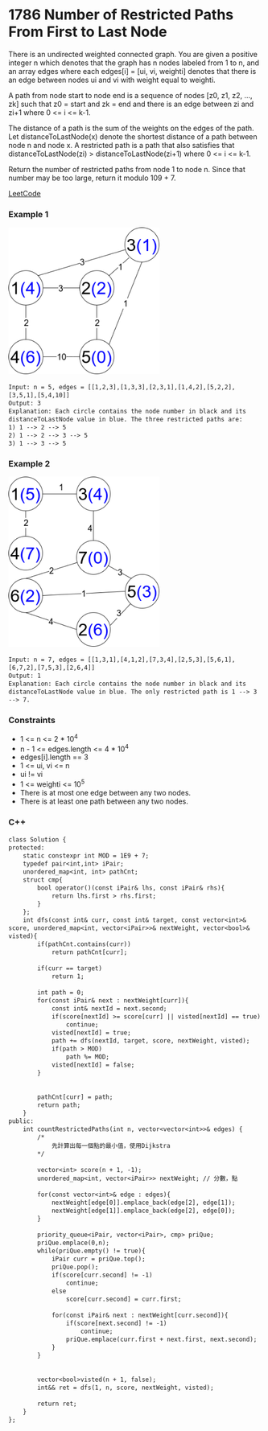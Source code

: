 # 1786 Number of Restricted Paths From First to Last Node
There is an undirected weighted connected graph. You are given a positive integer n which denotes that the graph has n nodes labeled from 1 to n, and an array edges where each edges[i] = [ui, vi, weighti] denotes that there is an edge between nodes ui and vi with weight equal to weighti.

A path from node start to node end is a sequence of nodes [z0, z1, z2, ..., zk] such that z0 = start and zk = end and there is an edge between zi and zi+1 where 0 <= i <= k-1.

The distance of a path is the sum of the weights on the edges of the path. Let distanceToLastNode(x) denote the shortest distance of a path between node n and node x. A restricted path is a path that also satisfies that distanceToLastNode(zi) > distanceToLastNode(zi+1) where 0 <= i <= k-1.

Return the number of restricted paths from node 1 to node n. Since that number may be too large, return it modulo 109 + 7.

 

[LeetCode](https://leetcode.cn/problems/number-of-restricted-paths-from-first-to-last-node/)

### Example 1

<img src="img/1786.png" width = "300"/>

```
Input: n = 5, edges = [[1,2,3],[1,3,3],[2,3,1],[1,4,2],[5,2,2],[3,5,1],[5,4,10]]
Output: 3
Explanation: Each circle contains the node number in black and its distanceToLastNode value in blue. The three restricted paths are:
1) 1 --> 2 --> 5
2) 1 --> 2 --> 3 --> 5
3) 1 --> 3 --> 5
```

### Example 2

<img src="img/1786_1.png" width = "300"/>

```
Input: n = 7, edges = [[1,3,1],[4,1,2],[7,3,4],[2,5,3],[5,6,1],[6,7,2],[7,5,3],[2,6,4]]
Output: 1
Explanation: Each circle contains the node number in black and its distanceToLastNode value in blue. The only restricted path is 1 --> 3 --> 7.
```

 

### Constraints

* 1 <= n <= 2 * 10<sup>4</sup>
* n - 1 <= edges.length <= 4 * 10<sup>4</sup>
* edges[i].length == 3
* 1 <= ui, vi <= n
* ui != vi
* 1 <= weighti <= 10<sup>5</sup>
* There is at most one edge between any two nodes.
* There is at least one path between any two nodes.

### C++ 

```
class Solution {
protected:
    static constexpr int MOD = 1E9 + 7;
    typedef pair<int,int> iPair; 
    unordered_map<int, int> pathCnt;
    struct cmp{
        bool operator()(const iPair& lhs, const iPair& rhs){
            return lhs.first > rhs.first;
        }
    };
    int dfs(const int& curr, const int& target, const vector<int>& score, unordered_map<int, vector<iPair>>& nextWeight, vector<bool>& visted){
        if(pathCnt.contains(curr))
            return pathCnt[curr];

        if(curr == target)
            return 1;
        
        int path = 0;
        for(const iPair& next : nextWeight[curr]){
            const int& nextId = next.second;
            if(score[nextId] >= score[curr] || visted[nextId] == true)
                continue;
            visted[nextId] = true;
            path += dfs(nextId, target, score, nextWeight, visted);
            if(path > MOD)
                path %= MOD;
            visted[nextId] = false;
        }
        
        
        pathCnt[curr] = path;
        return path;
    }
public:
    int countRestrictedPaths(int n, vector<vector<int>>& edges) {
        /*
            先計算出每一個點的最小值，使用Dijkstra
        */
        
        vector<int> score(n + 1, -1); 
        unordered_map<int, vector<iPair>> nextWeight; // 分數，點

        for(const vector<int>& edge : edges){
            nextWeight[edge[0]].emplace_back(edge[2], edge[1]);
            nextWeight[edge[1]].emplace_back(edge[2], edge[0]);
        }

        priority_queue<iPair, vector<iPair>, cmp> priQue;
        priQue.emplace(0,n);
        while(priQue.empty() != true){
            iPair curr = priQue.top();
            priQue.pop();
            if(score[curr.second] != -1)
                continue;
            else
                score[curr.second] = curr.first;

            for(const iPair& next : nextWeight[curr.second]){
                if(score[next.second] != -1)
                    continue;
                priQue.emplace(curr.first + next.first, next.second);
            }
        }

        
        vector<bool>visted(n + 1, false);
        int&& ret = dfs(1, n, score, nextWeight, visted);
               
        return ret;
    }
};
```